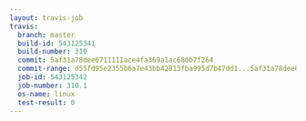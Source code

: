 ```yaml
---
layout: travis-job
travis:
  branch: master
  build-id: 543125341
  build-number: 310
  commit: 5af31a78dee0711111ace4fa369a1ac680b7f264
  commit-range: d55fd95e2355b6a7e43bb42813fba995d7b47dd1...5af31a78dee0711111ace4fa369a1ac680b7f264
  job-id: 543125342
  job-number: 310.1
  os-name: linux
  test-result: 0
---
```

